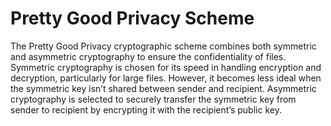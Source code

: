 # Pretty Good Privacy Scheme
The Pretty Good Privacy cryptographic scheme combines both symmetric and asymmetric cryptography to ensure the confidentiality of files. Symmetric cryptography is chosen for its speed in handling encryption and decryption, particularly for large files. However, it becomes less ideal when the symmetric key isn’t shared between sender and recipient. Asymmetric cryptography is selected to securely transfer the symmetric key from sender to recipient by encrypting it with the recipient’s public key.
